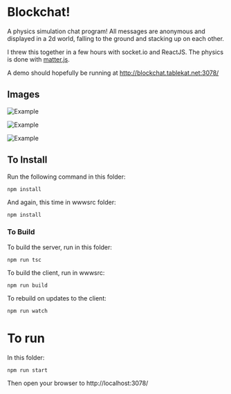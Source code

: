
# Blockchat!

A physics simulation chat program! All messages are anonymous and displayed in a 2d world, falling to the ground and stacking up on each other.

I threw this together in a few hours with socket.io and ReactJS. The physics is done with [matter.js](http://brm.io/matter-js/).

A demo should hopefully be running at http://blockchat.tablekat.net:3078/

## Images

![Example](http://i.imgur.com/4wFUYSN.gif)

![Example](http://i.imgur.com/6kkJhGx.png)

![Example](http://i.imgur.com/zc8YOXw.png)

## To Install

Run the following command in this folder:

    npm install

And again, this time in wwwsrc folder:

    npm install

### To Build

To build the server, run in this folder:

    npm run tsc

To build the client, run in wwwsrc:

    npm run build

To rebuild on updates to the client:

    npm run watch


# To run

In this folder:

    npm run start

Then open your browser to http://localhost:3078/
